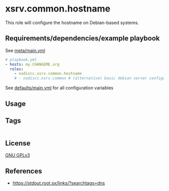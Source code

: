 # xsrv.common.hostname

This role will configure the hostname on Debian-based systems.


## Requirements/dependencies/example playbook

See [meta/main.yml](meta/main.yml)

```yaml
# playbook.yml
- hosts: my.CHANGEME.org
  roles:
    - nodiscc.xsrv.common.hostname
    # - nodiscc.xsrv.common # (alternative) basic debian server configuration including hostname
```

See [defaults/main.yml](defaults/main.yml) for all configuration variables


## Usage


## Tags

<!--BEGIN TAGS LIST-->
```
```
<!--END TAGS LIST-->


## License

[GNU GPLv3](../../LICENSE)


## References

- https://stdout.root.sx/links/?searchtags=dns
